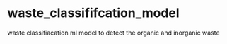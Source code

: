 # waste_classififcation_model
waste classifiacation ml model to detect the organic and inorganic waste
